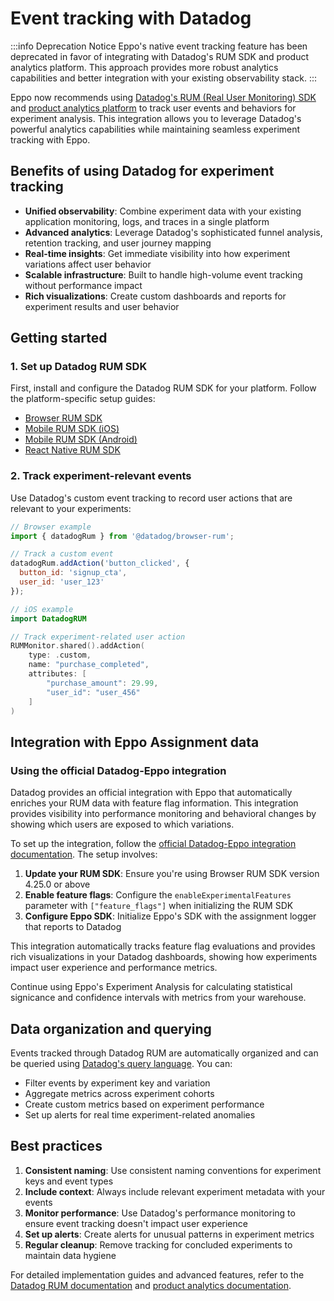 # Event tracking with Datadog

:::info Deprecation Notice
Eppo's native event tracking feature has been deprecated in favor of integrating with Datadog's RUM SDK and product analytics platform. This approach provides more robust analytics capabilities and better integration with your existing observability stack.
:::

Eppo now recommends using [Datadog's RUM (Real User Monitoring) SDK](https://docs.datadoghq.com/real_user_monitoring/) and [product analytics platform](https://docs.datadoghq.com/product_analytics/) to track user events and behaviors for experiment analysis. This integration allows you to leverage Datadog's powerful analytics capabilities while maintaining seamless experiment tracking with Eppo.

## Benefits of using Datadog for experiment tracking

* **Unified observability**: Combine experiment data with your existing application monitoring, logs, and traces in a single platform
* **Advanced analytics**: Leverage Datadog's sophisticated funnel analysis, retention tracking, and user journey mapping
* **Real-time insights**: Get immediate visibility into how experiment variations affect user behavior
* **Scalable infrastructure**: Built to handle high-volume event tracking without performance impact
* **Rich visualizations**: Create custom dashboards and reports for experiment results and user behavior

## Getting started

### 1. Set up Datadog RUM SDK

First, install and configure the Datadog RUM SDK for your platform. Follow the platform-specific setup guides:

- [Browser RUM SDK](https://docs.datadoghq.com/real_user_monitoring/browser/)
- [Mobile RUM SDK (iOS)](https://docs.datadoghq.com/real_user_monitoring/mobile_and_tv_monitoring/setup/ios/)
- [Mobile RUM SDK (Android)](https://docs.datadoghq.com/real_user_monitoring/mobile_and_tv_monitoring/setup/android/)
- [React Native RUM SDK](https://docs.datadoghq.com/real_user_monitoring/mobile_and_tv_monitoring/setup/reactnative/)

### 2. Track experiment-relevant events

Use Datadog's custom event tracking to record user actions that are relevant to your experiments:

```javascript
// Browser example
import { datadogRum } from '@datadog/browser-rum';

// Track a custom event
datadogRum.addAction('button_clicked', {
  button_id: 'signup_cta',
  user_id: 'user_123'
});
```

```swift
// iOS example
import DatadogRUM

// Track experiment-related user action
RUMMonitor.shared().addAction(
    type: .custom,
    name: "purchase_completed",
    attributes: [
        "purchase_amount": 29.99,
        "user_id": "user_456"
    ]
)
```

## Integration with Eppo Assignment data

### Using the official Datadog-Eppo integration

Datadog provides an official integration with Eppo that automatically enriches your RUM data with feature flag information. This integration provides visibility into performance monitoring and behavioral changes by showing which users are exposed to which variations.

To set up the integration, follow the [official Datadog-Eppo integration documentation](https://docs.datadoghq.com/integrations/eppo/). The setup involves:

1. **Update your RUM SDK**: Ensure you're using Browser RUM SDK version 4.25.0 or above
2. **Enable feature flags**: Configure the `enableExperimentalFeatures` parameter with `["feature_flags"]` when initializing the RUM SDK
3. **Configure Eppo SDK**: Initialize Eppo's SDK with the assignment logger that reports to Datadog

This integration automatically tracks feature flag evaluations and provides rich visualizations in your Datadog dashboards, showing how experiments impact user experience and performance metrics.

Continue using Eppo's Experiment Analysis for calculating statistical signicance and confidence intervals with metrics from your warehouse.

## Data organization and querying

Events tracked through Datadog RUM are automatically organized and can be queried using [Datadog's query language](https://docs.datadoghq.com/logs/explorer/search_syntax/). You can:

- Filter events by experiment key and variation
- Aggregate metrics across experiment cohorts  
- Create custom metrics based on experiment performance
- Set up alerts for real time experiment-related anomalies

## Best practices

1. **Consistent naming**: Use consistent naming conventions for experiment keys and event types
2. **Include context**: Always include relevant experiment metadata with your events
3. **Monitor performance**: Use Datadog's performance monitoring to ensure event tracking doesn't impact user experience
4. **Set up alerts**: Create alerts for unusual patterns in experiment metrics
5. **Regular cleanup**: Remove tracking for concluded experiments to maintain data hygiene

For detailed implementation guides and advanced features, refer to the [Datadog RUM documentation](https://docs.datadoghq.com/real_user_monitoring/) and [product analytics documentation](https://docs.datadoghq.com/product_analytics/).
